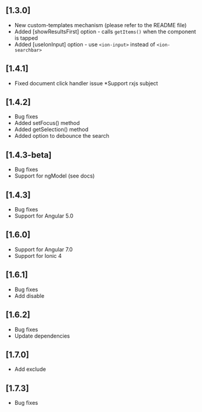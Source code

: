 ## [1.3.0]
* New custom-templates mechanism (please refer to the README file)
* Added [showResultsFirst] option - calls `getItems()` when the component is tapped
* Added [useIonInput] option - use `<ion-input>` instead of `<ion-searchbar>`

## [1.4.1]
* Fixed document click handler issue
*Support rxjs subject

## [1.4.2]
* Bug fixes
* Added setFocus() method
* Added getSelection() method
* Added option to debounce the search

## [1.4.3-beta]
* Bug fixes
* Support for ngModel (see docs)

## [1.4.3]
* Bug fixes
* Support for Angular 5.0

## [1.6.0]
* Support for Angular 7.0
* Support for Ionic 4

## [1.6.1]
* Bug fixes
* Add disable

## [1.6.2]
* Bug fixes
* Update dependencies

## [1.7.0]
* Add exclude

## [1.7.3]
* Bug fixes
